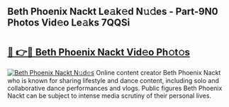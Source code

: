 ## Beth Phoenix Nackt Le𝚊k𝚎d N𝚞𝚍es - Part-9N0 Photos Vid𝚎o Le𝚊ks 7QQSi

# <h2><a href="http://fb4irp9.evod.top/?m=Beth+Phoenix+Nackt">🔗 👉🔴 Beth Phoenix Nackt Vid𝚎o Ph𝚘t𝚘s</a></h2>

[![Beth Phoenix Nackt N𝚞d𝚎s](https://i.imgur.com/8V9OHl7.gif)](http://fb4irp9.evod.top/?m=Beth+Phoenix+Nackt)
Online content creator Beth Phoenix Nackt who is known for sharing lifestyle and dance content, including solo and collaborative dance performances and vlogs. Public figures Beth Phoenix Nackt can be subject to intense media scrutiny of their personal lives. 
